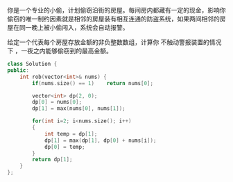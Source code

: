 你是一个专业的小偷，计划偷窃沿街的房屋。每间房内都藏有一定的现金，影响你偷窃的唯一制约因素就是相邻的房屋装有相互连通的防盗系统，如果两间相邻的房屋在同一晚上被小偷闯入，系统会自动报警。

给定一个代表每个房屋存放金额的非负整数数组，计算你 不触动警报装置的情况下 ，一夜之内能够偷窃到的最高金额。

 

```c++
class Solution {
public:
    int rob(vector<int>& nums) {
        if(nums.size() == 1)    return nums[0];

        vector<int> dp(2, 0);
        dp[0] = nums[0];
        dp[1] = max(nums[0], nums[1]);

        for(int i=2; i<nums.size(); i++)
        {
            int temp = dp[1];
            dp[1] = max(dp[1], dp[0] + nums[i]);
            dp[0] = temp;
        }
        return dp[1];
    }
};
```

